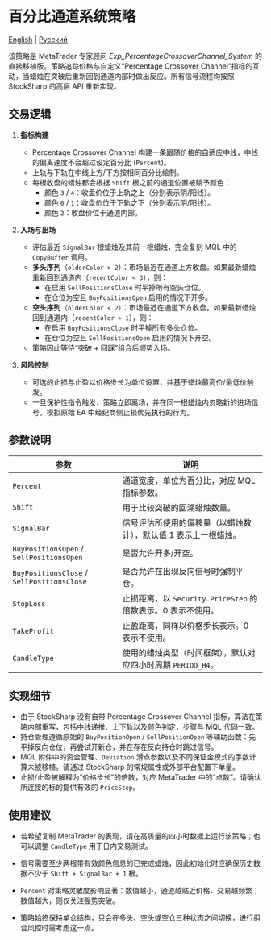 # 百分比通道系统策略
[English](README.md) | [Русский](README_ru.md)

该策略是 MetaTrader 专家顾问 *Exp_PercentageCrossoverChannel_System* 的直接移植版。策略追踪价格与自定义“Percentage Crossover Channel”指标的互动，当蜡烛在突破后重新回到通道内部时做出反应。所有信号流程均按照 StockSharp 的高层 API 重新实现。

## 交易逻辑

1. **指标构建**
   - Percentage Crossover Channel 构建一条跟随价格的自适应中线，中线的偏离速度不会超过设定百分比 (`Percent`)。
   - 上轨与下轨在中线上方/下方按相同百分比绘制。
   - 每根收盘的蜡烛都会根据 `Shift` 根之前的通道位置被赋予颜色：
     - 颜色 `3` / `4`：收盘价位于上轨之上（分别表示阴/阳线）。
     - 颜色 `0` / `1`：收盘价位于下轨之下（分别表示阴/阳线）。
     - 颜色 `2`：收盘价位于通道内部。

2. **入场与出场**
   - 评估最近 `SignalBar` 根蜡烛及其前一根蜡烛，完全复刻 MQL 中的 `CopyBuffer` 调用。
   - **多头序列**（`olderColor > 2`）：市场最近在通道上方收盘。如果最新蜡烛重新回到通道内（`recentColor < 3`），则：
     - 在启用 `SellPositionsClose` 时平掉所有空头仓位。
     - 在仓位为空且 `BuyPositionsOpen` 启用的情况下开多。
   - **空头序列**（`olderColor < 2`）：市场最近在通道下方收盘。如果最新蜡烛回到通道内（`recentColor > 1`），则：
     - 在启用 `BuyPositionsClose` 时平掉所有多头仓位。
     - 在仓位为空且 `SellPositionsOpen` 启用的情况下开空。
   - 策略因此等待“突破 + 回踩”组合后顺势入场。

3. **风险控制**
   - 可选的止损与止盈以价格步长为单位设置，并基于蜡烛最高价/最低价触发。
   - 一旦保护性指令触发，策略立即离场，并在同一根蜡烛内忽略新的进场信号，模拟原始 EA 中经纪商侧止损优先执行的行为。

## 参数说明

| 参数 | 说明 |
| ---- | ---- |
| `Percent` | 通道宽度，单位为百分比，对应 MQL 指标参数。 |
| `Shift` | 用于比较突破的回溯蜡烛数量。 |
| `SignalBar` | 信号评估所使用的偏移量（以蜡烛数计），默认值 1 表示上一根蜡烛。 |
| `BuyPositionsOpen` / `SellPositionsOpen` | 是否允许开多/开空。 |
| `BuyPositionsClose` / `SellPositionsClose` | 是否允许在出现反向信号时强制平仓。 |
| `StopLoss` | 止损距离，以 `Security.PriceStep` 的倍数表示。0 表示不使用。 |
| `TakeProfit` | 止盈距离，同样以价格步长表示。0 表示不使用。 |
| `CandleType` | 使用的蜡烛类型（时间框架），默认对应四小时周期 `PERIOD_H4`。 |

## 实现细节

- 由于 StockSharp 没有自带 Percentage Crossover Channel 指标，算法在策略内部重写，包括中线递推、上下轨以及颜色判定，步骤与 MQL 代码一致。
- 持仓管理遵循原始的 `BuyPositionOpen` / `SellPositionOpen` 等辅助函数：先平掉反向仓位，再尝试开新仓，并在存在反向持仓时跳过信号。
- MQL 附件中的资金管理、`Deviation` 滑点参数以及不同保证金模式的手数计算未被移植。请通过 StockSharp 的常规属性或外部平台配置下单量。
- 止损/止盈被解释为“价格步长”的倍数，对应 MetaTrader 中的“点数”。请确认所连接的标的提供有效的 `PriceStep`。

## 使用建议

- 若希望复制 MetaTrader 的表现，请在高质量的四小时数据上运行该策略；也可以调整 `CandleType` 用于日内交易测试。
   
- 信号需要至少两根带有效颜色信息的已完成蜡烛，因此初始化时应确保历史数据不少于 `Shift + SignalBar + 1` 根。

- `Percent` 对策略灵敏度影响显著：数值越小，通道越贴近价格、交易越频繁；数值越大，则仅关注强势突破。

- 策略始终保持单仓结构，只会在多头、空头或空仓三种状态之间切换，进行组合风控时需考虑这一点。

